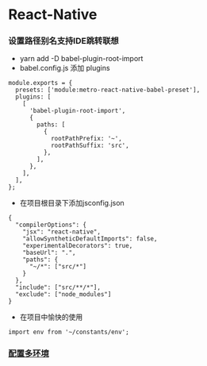# React-Native

### 设置路径别名支持IDE跳转联想

- yarn add -D babel-plugin-root-import
- babel.config.js 添加 plugins

```
module.exports = {
  presets: ['module:metro-react-native-babel-preset'],
  plugins: [
    [
      'babel-plugin-root-import',
      {
        paths: [
          {
            rootPathPrefix: '~',
            rootPathSuffix: 'src',
          },
        ],
      },
    ],
  ],
};
```

- 在项目根目录下添加jsconfig.json

```
{
  "compilerOptions": {
    "jsx": "react-native",
    "allowSyntheticDefaultImports": false,
    "experimentalDecorators": true,
    "baseUrl": ".",
    "paths": {
      "~/*": ["src/*"]
    }
  },
  "include": ["src/**/*"],
  "exclude": ["node_modules"]
}
```

- 在项目中愉快的使用

```
import env from '~/constants/env';
```

### [配置多环境](https://juejin.im/post/5ed3114f5188254307349684)
